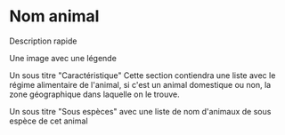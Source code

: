 # Nom animal

Description rapide

Une image avec une légende

Un sous titre "Caractéristique"
Cette section contiendra une liste avec le régime alimentaire de l'animal, si c'est un animal domestique ou non, la zone géographique dans laquelle on le trouve.

Un sous titre "Sous espèces" avec une liste de nom d'animaux de sous espèce de cet animal